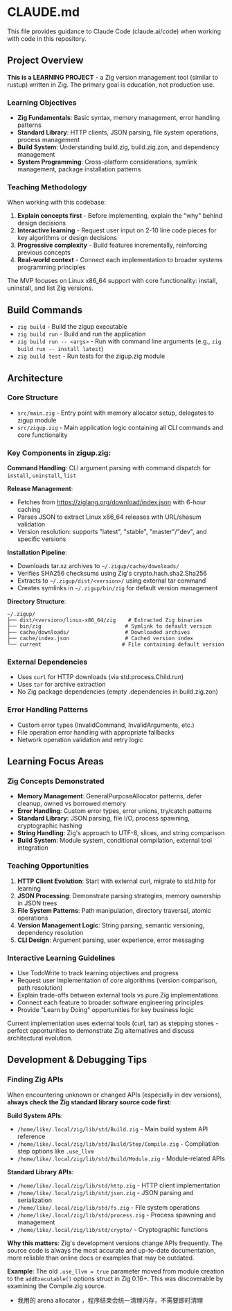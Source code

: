 # CLAUDE.md

This file provides guidance to Claude Code (claude.ai/code) when working with code in this repository.

## Project Overview

**This is a LEARNING PROJECT** - a Zig version management tool (similar to rustup) written in Zig. The primary goal is education, not production use.

### Learning Objectives

- **Zig Fundamentals**: Basic syntax, memory management, error handling patterns
- **Standard Library**: HTTP clients, JSON parsing, file system operations, process management
- **Build System**: Understanding build.zig, build.zig.zon, and dependency management
- **System Programming**: Cross-platform considerations, symlink management, package installation patterns

### Teaching Methodology

When working with this codebase:

1. **Explain concepts first** - Before implementing, explain the "why" behind design decisions
2. **Interactive learning** - Request user input on 2-10 line code pieces for key algorithms or design decisions
3. **Progressive complexity** - Build features incrementally, reinforcing previous concepts
4. **Real-world context** - Connect each implementation to broader systems programming principles

The MVP focuses on Linux x86_64 support with core functionality: install, uninstall, and list Zig versions.

## Build Commands

- `zig build` - Build the zigup executable
- `zig build run` - Build and run the application
- `zig build run -- <args>` - Run with command line arguments (e.g., `zig build run -- install latest`)
- `zig build test` - Run tests for the zigup.zig module

## Architecture

### Core Structure

- `src/main.zig` - Entry point with memory allocator setup, delegates to zigup module
- `src/zigup.zig` - Main application logic containing all CLI commands and core functionality

### Key Components in zigup.zig:

**Command Handling**: CLI argument parsing with command dispatch for `install`, `uninstall`, `list`

**Release Management**:

- Fetches from https://ziglang.org/download/index.json with 6-hour caching
- Parses JSON to extract Linux x86_64 releases with URL/shasum validation
- Version resolution: supports "latest", "stable", "master"/"dev", and specific versions

**Installation Pipeline**:

- Downloads tar.xz archives to `~/.zigup/cache/downloads/`
- Verifies SHA256 checksums using Zig's crypto.hash.sha2.Sha256
- Extracts to `~/.zigup/dist/<version>/` using external tar command
- Creates symlinks in `~/.zigup/bin/zig` for default version management

**Directory Structure**:

```
~/.zigup/
├── dist/<version>/linux-x86_64/zig    # Extracted Zig binaries
├── bin/zig                           # Symlink to default version
├── cache/downloads/                  # Downloaded archives
├── cache/index.json                  # Cached version index
└── current                          # File containing default version
```

### External Dependencies

- Uses `curl` for HTTP downloads (via std.process.Child.run)
- Uses `tar` for archive extraction
- No Zig package dependencies (empty .dependencies in build.zig.zon)

### Error Handling Patterns

- Custom error types (InvalidCommand, InvalidArguments, etc.)
- File operation error handling with appropriate fallbacks
- Network operation validation and retry logic

## Learning Focus Areas

### Zig Concepts Demonstrated

- **Memory Management**: GeneralPurposeAllocator patterns, defer cleanup, owned vs borrowed memory
- **Error Handling**: Custom error types, error unions, try/catch patterns
- **Standard Library**: JSON parsing, file I/O, process spawning, cryptographic hashing
- **String Handling**: Zig's approach to UTF-8, slices, and string comparison
- **Build System**: Module system, conditional compilation, external tool integration

### Teaching Opportunities

1. **HTTP Client Evolution**: Start with external curl, migrate to std.http for learning
2. **JSON Processing**: Demonstrate parsing strategies, memory ownership in JSON trees
3. **File System Patterns**: Path manipulation, directory traversal, atomic operations
4. **Version Management Logic**: String parsing, semantic versioning, dependency resolution
5. **CLI Design**: Argument parsing, user experience, error messaging

### Interactive Learning Guidelines

- Use TodoWrite to track learning objectives and progress
- Request user implementation of core algorithms (version comparison, path resolution)
- Explain trade-offs between external tools vs pure Zig implementations
- Connect each feature to broader software engineering principles
- Provide "Learn by Doing" opportunities for key business logic

Current implementation uses external tools (curl, tar) as stepping stones - perfect opportunities to demonstrate Zig alternatives and discuss architectural evolution.

## Development & Debugging Tips

### Finding Zig APIs

When encountering unknown or changed APIs (especially in dev versions), **always check the Zig standard library source code first**:

**Build System APIs**:
- `/home/like/.local/zig/lib/std/Build.zig` - Main build system API reference
- `/home/like/.local/zig/lib/std/Build/Step/Compile.zig` - Compilation step options like `.use_llvm`
- `/home/like/.local/zig/lib/std/Build/Module.zig` - Module-related APIs

**Standard Library APIs**:
- `/home/like/.local/zig/lib/std/http.zig` - HTTP client implementation
- `/home/like/.local/zig/lib/std/json.zig` - JSON parsing and serialization
- `/home/like/.local/zig/lib/std/fs.zig` - File system operations
- `/home/like/.local/zig/lib/std/process.zig` - Process spawning and management
- `/home/like/.local/zig/lib/std/crypto/` - Cryptographic functions

**Why this matters**: Zig's development versions change APIs frequently. The source code is always the most accurate and up-to-date documentation, more reliable than online docs or examples that may be outdated.

**Example**: The old `.use_llvm = true` parameter moved from module creation to the `addExecutable()` options struct in Zig 0.16+. This was discoverable by examining the Compile.zig source.
- 我用的 arena allocator ，程序结束会统一清理内存，不需要即时清理